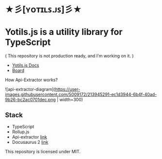 # ★彡[ʏᴏᴛɪʟꜱ.ᴊꜱ]彡★

# Yotils.js is a utility library for TypeScript

( This repository is not production ready, and I'm working on it. )

- [Yotils.js Docs](https://behzadam.github.io/yotils/docs/)
- [Board](https://github.com/users/behzadam/projects/6/views/1)

How Api-Extractor works?

![api-extractor-diagram](https://user-images.githubusercontent.com/5009172/213945291-ec1d3944-6b4f-40ad-9b26-bc2ac0701dec.png | width=300)

## Stack
- TypeScript
- Rollup.js
- Api-extractor [link](https://api-extractor.com/)
- Docusaurus 2 [link](https://docusaurus.io/)

This repository is licensed under MIT.

